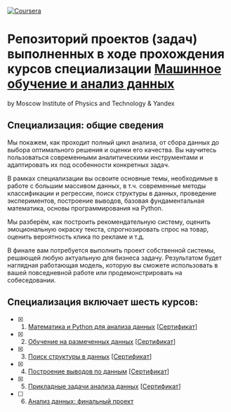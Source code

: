 [![Coursera](https://static.spacecrafted.com/e505cdc2f6ab4cab82b0b12af55ce9a5/i/b25c121394424b6a875045449ca4c218/1/GCuCv726gZycFxatRCb7iU/coursera.png)](https://www.coursera.org/specializations/programming-in-python)

# Репозиторий проектов (задач) выполненных в ходе прохождения курсов специализации [Машинное обучение и анализ данных](https://www.coursera.org/specializations/machine-learning-data-analysis) #
by Moscow Institute of Physics and Technology & Yandex

## Специализация: общие сведения
Мы покажем, как проходит полный цикл анализа, от сбора данных до выбора оптимального решения и оценки его качества. Вы научитесь пользоваться современными аналитическими инструментами и адаптировать их под особенности конкретных задач.

В рамках специализации вы освоите основные темы, необходимые в работе с большим массивом данных, в т.ч. современные методы классификации и регрессии, поиск структуры в данных, проведение экспериментов, построение выводов, базовая фундаментальная математика, основы программирования на Python.

Мы разберём, как построить рекомендательную систему, оценить эмоциональную окраску текста, спрогнозировать спрос на товар, оценить вероятность клика по рекламе и т.д.

В финале вам потребуется выполнить проект собственной системы, решающей любую актуальную для бизнеса задачу. Результатом будет наглядная работающая модель, которую вы сможете использовать в вашей повседневной работе или продемонстрировать на собеседовании.

## Специализация включает шесть курсов: 
- [X] 1. [Математика и Python для анализа данных](https://github.com/VulpesCorsac/Coursera-Machine-Learning-Data-Analysis/tree/master/1%20-%20Mathematics%20and%20python%20for%20data%20analysis) [[Сертификат](https://www.coursera.org/account/accomplishments/verify/HZ4H8AML756Q)]
- [X] 2. [Обучение на размеченных данных](https://github.com/VulpesCorsac/Coursera-Machine-Learning-Data-Analysis/tree/master/2%20-%20Training%20on%20labeled%20data) [[Сертификат](https://www.coursera.org/account/accomplishments/verify/AU7QDYVKTMA6)]
- [X] 3. [Поиск структуры в данных](https://github.com/VulpesCorsac/Coursera-Machine-Learning-Data-Analysis/tree/master/3%20-%20Finding%20structure%20in%20data) [[Сертификат](https://www.coursera.org/account/accomplishments/verify/GXLKR2M7DVRL)]
- [X] 4. [Построение выводов по данным](https://github.com/VulpesCorsac/Coursera-Machine-Learning-Data-Analysis/tree/master/4%20-%20Drawing%20conclusions%20from%20the%20data) [[Сертификат](https://www.coursera.org/account/accomplishments/verify/BQMH5TWU2N4N)]
- [X] 5. [Прикладные задачи анализа данных](https://github.com/VulpesCorsac/Coursera-Machine-Learning-Data-Analysis/tree/master/5%20-%20Applied%20data%20analysis%20tasks) [[Сертификат](https://coursera.org/share/40e24f742982455d487c208020675069)]
- [ ] 6. [Анализ данных: финальный проект](https://github.com/VulpesCorsac/Coursera-Machine-Learning-Data-Analysis/tree/master/6%20-%20Data%20analysis%20capstone%20project)